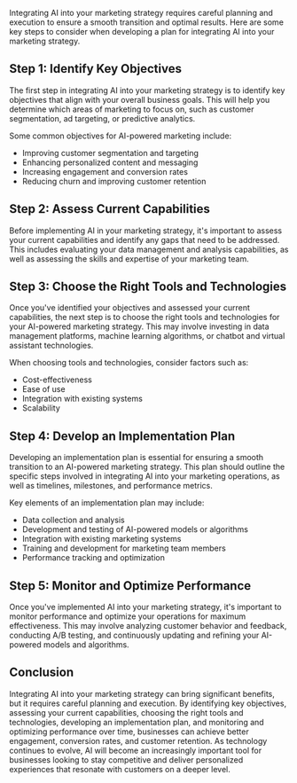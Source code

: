 
Integrating AI into your marketing strategy requires careful planning and execution to ensure a smooth transition and optimal results. Here are some key steps to consider when developing a plan for integrating AI into your marketing strategy.

Step 1: Identify Key Objectives
-------------------------------

The first step in integrating AI into your marketing strategy is to identify key objectives that align with your overall business goals. This will help you determine which areas of marketing to focus on, such as customer segmentation, ad targeting, or predictive analytics.

Some common objectives for AI-powered marketing include:

* Improving customer segmentation and targeting
* Enhancing personalized content and messaging
* Increasing engagement and conversion rates
* Reducing churn and improving customer retention

Step 2: Assess Current Capabilities
-----------------------------------

Before implementing AI in your marketing strategy, it's important to assess your current capabilities and identify any gaps that need to be addressed. This includes evaluating your data management and analysis capabilities, as well as assessing the skills and expertise of your marketing team.

Step 3: Choose the Right Tools and Technologies
-----------------------------------------------

Once you've identified your objectives and assessed your current capabilities, the next step is to choose the right tools and technologies for your AI-powered marketing strategy. This may involve investing in data management platforms, machine learning algorithms, or chatbot and virtual assistant technologies.

When choosing tools and technologies, consider factors such as:

* Cost-effectiveness
* Ease of use
* Integration with existing systems
* Scalability

Step 4: Develop an Implementation Plan
--------------------------------------

Developing an implementation plan is essential for ensuring a smooth transition to an AI-powered marketing strategy. This plan should outline the specific steps involved in integrating AI into your marketing operations, as well as timelines, milestones, and performance metrics.

Key elements of an implementation plan may include:

* Data collection and analysis
* Development and testing of AI-powered models or algorithms
* Integration with existing marketing systems
* Training and development for marketing team members
* Performance tracking and optimization

Step 5: Monitor and Optimize Performance
----------------------------------------

Once you've implemented AI into your marketing strategy, it's important to monitor performance and optimize your operations for maximum effectiveness. This may involve analyzing customer behavior and feedback, conducting A/B testing, and continuously updating and refining your AI-powered models and algorithms.

Conclusion
----------

Integrating AI into your marketing strategy can bring significant benefits, but it requires careful planning and execution. By identifying key objectives, assessing your current capabilities, choosing the right tools and technologies, developing an implementation plan, and monitoring and optimizing performance over time, businesses can achieve better engagement, conversion rates, and customer retention. As technology continues to evolve, AI will become an increasingly important tool for businesses looking to stay competitive and deliver personalized experiences that resonate with customers on a deeper level.
